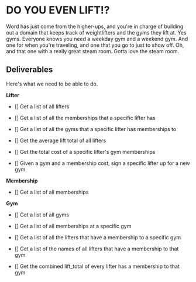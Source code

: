 # DO YOU EVEN LIFT!?

Word has just come from the higher-ups, and you're in charge of building out a domain that keeps track of weightlifters and the gyms they lift at.  Yes gyms. Everyone knows you need a weekday gym and a weekend gym. And one for when you're traveling, and one that you go to just to show off.  Oh, and that one with a really great steam room.  Gotta love the steam room.

## Deliverables

Here's what we need to be able to do.

**Lifter**

  - [] Get a list of all lifters

  - [] Get a list of all the memberships that a specific lifter has

  - [] Get a list of all the gyms that a specific lifter has memberships to

  - [] Get the average lift total of all lifters

  - [] Get the total cost of a specific lifter's gym memberships

  - [] Given a gym and a membership cost, sign a specific lifter up for a new gym

**Membership**

  - [] Get a list of all memberships

**Gym**

  - [] Get a list of all gyms

  - [] Get a list of all memberships at a specific gym

  - [] Get a list of all the lifters that have a membership to a specific gym

  - [] Get a list of the names of all lifters that have a membership to that gym

  - [] Get the combined lift_total of every lifter has a membership to that gym
